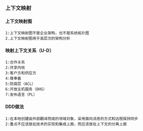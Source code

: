 ### 上下文映射

#### 上下文映射图

    1:上下文映射图不是企业架构，也不是系统拓扑图
    2.上下文映射图用于高层次的架构分析

#### 映射上下文关系（U-D）

    1:合作关系
    2:共享内核
    3:客户方和供应方
    4:尊奉着
    5:防腐层（ACL）
    6:开放主机服务（OHS）
    7:发布语言（PL）

#### DDD做法

    1:在本地创建由外部翻译而成的领域对象，采用面向消息的方式和远程保持同步
    2:重点不应该放在技术的实现和集成上面，而应该放在上下文的分离上面